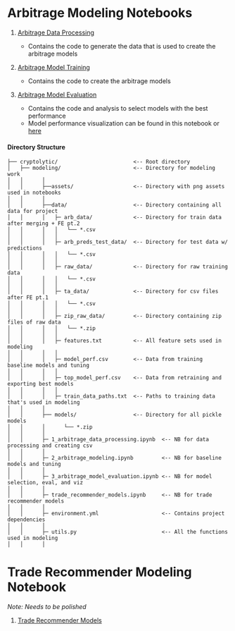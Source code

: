# Arbitrage Modeling Notebooks
1. [Arbitrage Data Processing](https://github.com/Cryptolytic-app/cryptolyticapp/blob/arb-nb/modeling/1_arbitrage_data_processing.ipynb)
    - Contains the code to generate the data that is used to create the arbitrage models
  
2. [Arbitrage Model Training](https://github.com/Cryptolytic-app/cryptolyticapp/blob/arb-nb/modeling/2_arbitrage_model_training.ipynb)
    - Contains the code to create the arbitrage models
  
3. [Arbitrage Model Evaluation](https://github.com/Cryptolytic-app/cryptolyticapp/blob/arb-nb/modeling/3_arbitrage_model_evaluation.ipynb)
    - Contains the code and analysis to select models with the best performance
    - Model performance visualization can be found in this notebook or [here](https://github.com/Cryptolytic-app/cryptolyticapp/tree/arb-nb/modeling/assets/visualizations)

#### Directory Structure
```
├── cryptolytic/                        <-- Root directory   
│   ├── modeling/                       <-- Directory for modeling work
│   │      │
│   │      ├──assets/                   <-- Directory with png assets used in notebooks
│   │      │
│   │      ├──data/                     <-- Directory containing all data for project
│   │      │   ├─ arb_data/             <-- Directory for train data after merging + FE pt.2
│   │      │   │   └── *.csv
│   │      │   │
│   │      │   ├─ arb_preds_test_data/  <-- Directory for test data w/ predictions
│   │      │   │   └── *.csv 
│   │      │   │
│   │      │   ├─ raw_data/             <-- Directory for raw training data
│   │      │   │   └── *.csv
│   │      │   │
│   │      │   ├─ ta_data/              <-- Directory for csv files after FE pt.1 
│   │      │   │   └── *.csv
│   │      │   │
│   │      │   ├─ zip_raw_data/         <-- Directory containing zip files of raw data
│   │      │   │   └── *.zip
│   │      │   │
│   │      │   ├─ features.txt          <-- All feature sets used in modeling
│   │      │   │
│   │      │   ├─ model_perf.csv        <-- Data from training baseline models and tuning
│   │      │   │
│   │      │   ├─ top_model_perf.csv    <-- Data from retraining and exporting best models
│   │      │   │
│   │      │   ├─ train_data_paths.txt  <-- Paths to training data that's used in modeling
│   │      │
│   │      ├── models/                  <-- Directory for all pickle models
│   │      │      └── *.zip
│   │      │
│   │      ├─ 1_arbitrage_data_processing.ipynb  <-- NB for data processing and creating csv
│   │      │
│   │      ├─ 2_arbitrage_modeling.ipynb         <-- NB for baseline models and tuning
│   │      │
│   │      ├─ 3_arbitrage_model_evaluation.ipynb <-- NB for model selection, eval, and viz
│   │      │
│   │      ├─ trade_recommender_models.ipynb     <-- NB for trade recommender models
│   │      │
│   │      ├─ environment.yml                    <-- Contains project dependencies
│   │      │
│   │      ├─ utils.py                           <-- All the functions used in modeling
│   │      │

```



# Trade Recommender Modeling Notebook
*Note: Needs to be polished*
1. [Trade Recommender Models](https://github.com/Cryptolytic-app/cryptolyticapp/blob/arb-nb/modeling/trade_recommender_models.ipynb)
